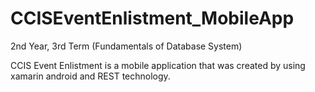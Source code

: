 # CCISEventEnlistment_MobileApp

2nd Year, 3rd Term (Fundamentals of Database System)

CCIS Event Enlistment is a mobile application that was created by using xamarin android and REST technology.
 
